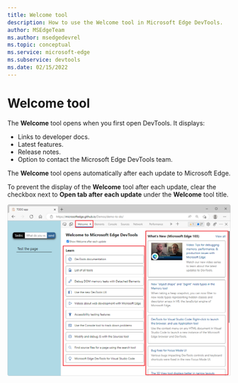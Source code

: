 ```yaml
---
title: Welcome tool
description: How to use the Welcome tool in Microsoft Edge DevTools.
author: MSEdgeTeam
ms.author: msedgedevrel
ms.topic: conceptual
ms.service: microsoft-edge
ms.subservice: devtools
ms.date: 02/15/2022
---
```

# Welcome tool

The **Welcome** tool opens when you first open DevTools.  It displays:

*  Links to developer docs.
*  Latest features.
*  Release notes.
*  Option to contact the Microsoft Edge DevTools team.

The **Welcome** tool opens automatically after each update to Microsoft Edge.

To prevent the display of the **Welcome** tool after each update, clear the checkbox next to **Open tab after each update** under the **Welcome** tool title.

![The Welcome tool in Microsoft Edge DevTools](./welcome-tool-images/welcome-tool.png)
